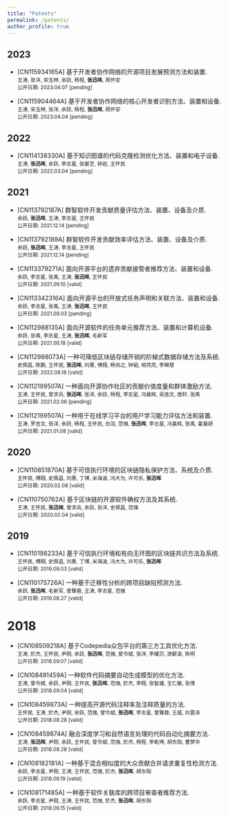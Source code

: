 ```yaml
---
title: "Patents"
permalink: /patents/
author_profile: true
---
```

## 2023
* [CN115934165A] 基于开发者协作网络的开源项目发展预测方法和装置. <br />
	<small>王涛, 张洋, 宋玉林, 余跃, 杨程, <strong>张迅晖</strong>, 周怀安 <br />
	公开日期: 2023.04.07 [pending]</small>

* [CN115904464A] 基于开发者协作网络的核心开发者识别方法、装置和设备. <br />
	<small>王涛, 宋玉林, 张洋, 余跃, 杨程, <strong>张迅晖</strong>, 周怀安 <br />
	公开日期: 2023.04.04 [pending]</small>

## 2022

* [CN114138330A] 基于知识图谱的代码克隆检测优化方法、装置和电子设备. <br />
	<small>王涛, <strong>张迅晖</strong>, 余跃, 李志星, 张晏芝, 钟岩, 王怀民 <br />
	公开日期: 2022.03.04 [pending]</small>

## 2021
* [CN113792187A] 群智软件开发贡献质量评估方法、装置、设备及介质. <br />
	<small>余跃, <strong>张迅晖</strong>, 王涛, 李志星, 王怀民 <br />
	公开日期: 2021.12.14 [pending]</small>

* [CN113792189A] 群智软件开发贡献效率评估方法、装置、设备及介质. <br />
	<small>余跃, <strong>张迅晖</strong>, 王涛, 李志星, 王怀民 <br />
	公开日期: 2021.12.14 [pending]</small>

* [CN113379271A] 面向开源平台的遗弃贡献接管者推荐方法、装置和设备. <br />
	<small>余跃, 李志星, 张禹, 王涛, <strong>张迅晖</strong>, 王怀民 <br />
	公开日期: 2021.09.10 [valid]</small>

* [CN113342316A] 面向开源平台的开放式任务声明和关联方法、装置和设备. <br />
	<small>余跃, 李志星, 张禹, 王涛, <strong>张迅晖</strong>, 王怀民 <br />
	公开日期: 2021.09.03 [pending]</small>

* [CN112988135A] 面向开源软件的任务单元推荐方法、装置和计算机设备. <br />
	<small>余跃, 张禹, 李志星, 王涛, <strong>张迅晖</strong>, 毛新军 <br />
	公开日期: 2021.06.18 [valid]</small>

* [CN112988073A] 一种可降低区块链存储开销的阶梯式数据存储方法及系统. <br />
	<small>史佩昌, 陈鹏, 王怀民, <strong>张迅晖</strong>, 刘惠, 傅翔, 杨尚之, 钟韬, 相亮亮, 李琳慧 <br />
	公开日期: 2022.06.18 [valid]</small>

* [CN112199507A] 一种面向开源协作社区的贡献价值度量和群体激励方法. <br />
	<small>王涛, 王怀民, 曾求兵, <strong>张迅晖</strong>, 张洋, 余跃, 杨程, 李志星, 冯晨辉, 吴逸文, 唐轩, 张禹 <br />
	公开日期: 2021.02.06 [pending]</small>

* [CN112199507A] 一种用于在线学习平台的用户学习能力评估方法和装置. <br />
	<small>王涛, 罗吉文, 张洋, 余跃, 杨程, 王怀民, 白羽, 范强, <strong>张迅晖</strong>, 李志星, 冯晨辉, 张禹, 霍曼妍 <br />
	公开日期: 2021.01.08 [valid]</small>

## 2020
* [CN110851870A] 基于可信执行环境的区块链隐私保护方法、系统及介质. <br />
	<small>王怀民, 傅翔, 史佩昌, 刘惠, 丁博, 米海波, 冯大为, 许可乐, <strong>张迅晖</strong> <br />
	公开日期: 2020.02.08 [valid]</small>

* [CN110750762A] 基于区块链的开源软件确权方法及其系统. <br />
	<small>王涛, 王怀民, <strong>张迅晖</strong>, 曾求兵, 余跃, 张洋, 史佩昌, 范强 <br />
	公开日期: 2020.02.04 [valid]</small>

## 2019
* [CN110198233A] 基于可信执行环境和有向无环图的区块链共识方法及系统. <br />
	<small>王怀民, 傅翔, 史佩昌, 刘惠, 丁博, 米海波, 冯大为, 许可乐, <strong>张迅晖</strong> <br />
	公开日期: 2019.09.03 [valid]</small>

* [CN110175726A] 一种基于迁移性分析的跨项目缺陷预测方法. <br />
	<small>余跃, <strong>张迅晖</strong>, 毛新军, 曾雅蓉, 王涛, 李志星, 范强 <br />
	公开日期: 2019.08.27 [valid]</small>

# 2018
* [CN108509218A] 基于Codepedia众包平台的第三方工具优化方法. <br />
	<small>王涛, 於杰, 王怀民, 尹刚, 余跃, <strong>张迅晖</strong>, 范强, 曾令斌, 张洋, 李耀宗, 游薪渝, 陈明 <br />
	公开日期: 2018.09.07 [valid]</small>

* [CN108491459A] 一种软件代码摘要自动生成模型的优化方法. <br />
	<small>王涛, 曾令斌, 余跃, 尹刚, 王怀民, <strong>张迅晖</strong>, 范强, 於杰, 李翔, 张智雄, 王仁敏, 张倩 <br />
	公开日期: 2018.09.04 [valid]</small>

* [CN108459873A] 一种提高开源代码注释率及注释质量的方法. <br />
	<small>王怀民, 王涛, 於杰, 尹刚, 余跃, 范强, 曾令斌, <strong>张迅晖</strong>, 李志星, 曾雅蓉, 王威, 刘晋泽 <br />
	公开日期: 2018.08.28 [valid]</small>

* [CN108459874A] 融合深度学习和自然语言处理的代码自动化摘要方法. <br />
	<small>王涛, <strong>张迅晖</strong>, 尹刚, 余跃, 王怀民, 曾令斌, 范强, 於杰, 杨程, 李乾坤, 胡东阳, 曹梦华 <br />
	公开日期: 2018.08.28 [valid]</small>

* [CN108182181A] 一种基于混合相似度的大众贡献合并请求重复性检测方法. <br />
	<small>余跃, 李志星, 尹刚, 王涛, 王怀民, 范强, 於杰, <strong>张迅晖</strong>, 胡东阳 <br />
	公开日期: 2018.06.19 [valid]</small>

* [CN108171485A] 一种基于软件关联库的跨项目审查者推荐方法. <br />
	<small>余跃, 李志星, 尹刚, 王涛, 王怀民, 范强, 於杰, <strong>张迅晖</strong>, 胡东阳 <br />
	公开日期: 2018.06.15 [valid]</small>